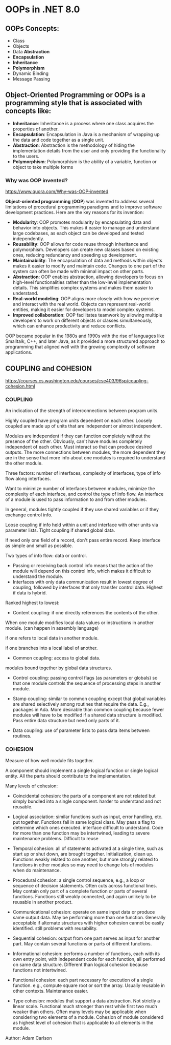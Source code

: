 # OOPs in .NET 8.0

## OOPs Concepts:

+ Class
+ Objects
+ Data **Abstraction**
+ **Encapsulation**
+ **Inheritance**
+ **Polymorphism**
+ Dynamic Binding
+ Message Passing

## Object-Oriented Programming or OOPs is a programming style that is associated with concepts like:

+ **Inheritance**: Inheritance is a process where one class acquires the properties of another.
+ **Encapsulation**: Encapsulation in Java is a mechanism of wrapping up the data and code together as a single unit.
+ **Abstraction**: Abstraction is the methodology of hiding the implementation details from the user and only providing the functionality to the users.
+ **Polymorphism**: Polymorphism is the ability of a variable, function or object to take multiple forms

### Why was OOP invented?

https://www.quora.com/Why-was-OOP-invented

**Object-oriented programming** (**OOP**) was invented to address several limitations of procedural programming paradigms and to improve software development practices. Here are the key reasons for its invention:

+ **Modularity**: OOP promotes modularity by encapsulating data and behavior into objects. This makes it easier to manage and understand large codebases, as each object can be developed and tested independently.
+ **Reusability**: OOP allows for code reuse through inheritance and polymorphism. Developers can create new classes based on existing ones, reducing redundancy and speeding up development.
+ **Maintainability**: The encapsulation of data and methods within objects makes it easier to modify and maintain code. Changes to one part of the system can often be made with minimal impact on other parts.
+ **Abstraction**: OOP enables abstraction, allowing developers to focus on high-level functionalities rather than the low-level implementation details. This simplifies complex systems and makes them easier to understand.
+ **Real-world modeling**: OOP aligns more closely with how we perceive and interact with the real world. Objects can represent real-world entities, making it easier for developers to model complex systems.
+ **Improved collaboration**: OOP facilitates teamwork by allowing multiple developers to work on different objects or classes simultaneously, which can enhance productivity and reduce conflicts.

OOP became popular in the 1980s and 1990s with the rise of languages like Smalltalk, C++, and later Java, as it provided a more structured approach to programming that aligned well with the growing complexity of software applications.

## COUPLING and COHESION

https://courses.cs.washington.edu/courses/cse403/96sp/coupling-cohesion.html

### COUPLING

An indication of the strength of interconnections between program units.

Highly coupled have program units dependent on each other. Loosely coupled are made up of units that are independent or almost independent.

Modules are independent if they can function completely without the presence of the other. Obviously, can't have modules completely independent of each other. Must interact so that can produce desired outputs. The more connections between modules, the more dependent they are in the sense that more info about one modules is required to understand the other module.

Three factors: number of interfaces, complexity of interfaces, type of info flow along interfaces.

Want to minimize number of interfaces between modules, minimize the complexity of each interface, and control the type of info flow. An interface of a module is used to pass information to and from other modules.

In general, modules tightly coupled if they use shared variables or if they exchange control info.

Loose coupling if info held within a unit and interface with other units via parameter lists. Tight coupling if shared global data.

If need only one field of a record, don't pass entire record. Keep interface as simple and small as possible.

Two types of info flow: data or control.

+ Passing or receiving back control info means that the action of the module will depend on this control info, which makes it difficult to understand the module.
+ Interfaces with only data communication result in lowest degree of coupling, followed by interfaces that only transfer control data. Highest if data is hybrid.

Ranked highest to lowest:

+ Content coupling: if one directly references the contents of the other.

When one module modifies local data values or instructions in another module. (can happen in assembly language)

if one refers to local data in another module.

if one branches into a local label of another.


+ Common coupling: access to global data.

modules bound together by global data structures.


+ Control coupling: passing control flags (as parameters or globals) so that one module controls the sequence of processing steps in another module.

+ Stamp coupling: similar to common coupling except that global variables are shared selectively among routines that require the data. E.g., packages in Ada. More desirable than common coupling because fewer modules will have to be modified if a shared data structure is modified. Pass entire data structure but need only parts of it.

+ Data coupling: use of parameter lists to pass data items between routines.

### COHESION

Measure of how well module fits together.

A component should implement a single logical function or single logical entity. All the parts should contribute to the implementation.

Many levels of cohesion:


+ Coincidental cohesion: the parts of a component are not related but simply bundled into a single component.
harder to understand and not reusable.


+ Logical association: similar functions such as input, error handling, etc. put together. Functions fall in same logical class. May pass a flag to determine which ones executed.
interface difficult to understand. Code for more than one function may be intertwined, leading to severe maintenance problems. Difficult to reuse


+ Temporal cohesion: all of statements activated at a single time, such as start up or shut down, are brought together. Initialization, clean up.
Functions weakly related to one another, but more strongly related to functions in other modules so may need to change lots of modules when do maintenance.


+ Procedural cohesion: a single control sequence, e.g., a loop or sequence of decision statements. Often cuts across functional lines. May contain only part of a complete function or parts of several functions.
Functions still weakly connected, and again unlikely to be reusable in another product.


+ Communicational cohesion: operate on same input data or produce same output data. May be performing more than one function. Generally acceptable if alternate structures with higher cohesion cannot be easily identified.
still problems with reusability.


+ Sequential cohesion: output from one part serves as input for another part. May contain several functions or parts of different functions.

+ Informational cohesion: performs a number of functions, each with its own entry point, with independent code for each function, all performed on same data structure. Different than logical cohesion because functions not intertwined.

+ Functional cohesion: each part necessary for execution of a single function. e.g., compute square root or sort the array.
Usually reusable in other contexts. Maintenance easier.


+ Type cohesion: modules that support a data abstraction.
Not strictly a linear scale. Functional much stronger than rest while first two much weaker than others. Often many levels may be applicable when considering two elements of a module. Cohesion of module considered as highest level of cohesion that is applicable to all elements in the module.

Author: Adam Carlson
